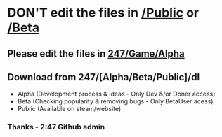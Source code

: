 # DON'T edit the files in <a href="/Game/Public">/Public</a> or <a href="/Game/Beta">/Beta</a> 
## Please edit the files in <a href="/Game/Alpha">247/Game/Alpha</a>
## Download from 247/[Alpha/Beta/Public]/dl
- Alpha (Development process & ideas - Only Dev &/or Doner access)
- Beta (Checking popularity & removing bugs - Only BetaUser acess)
- Public (Available on steam/website)
### Thanks - 2:47 Github admin